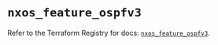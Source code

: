 # `nxos_feature_ospfv3`

Refer to the Terraform Registry for docs: [`nxos_feature_ospfv3`](https://registry.terraform.io/providers/ciscodevnet/nxos/0.5.10/docs/resources/feature_ospfv3).
